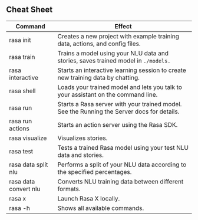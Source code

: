 ## Cheat Sheet
| Command | Effect|
|---------|-------|
| rasa init	| Creates a new project with example training data, actions, and config files.|
| rasa train | Trains a model using your NLU data and stories, saves trained model in ``` ./models. ```|
| rasa interactive | Starts an interactive learning session to create new training data by chatting.|
|rasa shell |Loads your trained model and lets you talk to your assistant on the command line.|
| rasa run	| Starts a Rasa server with your trained model. See the Running the Server docs for details.|
|rasa run actions |	Starts an action server using the Rasa SDK.|
|rasa visualize	| Visualizes stories.|
|rasa test	| Tests a trained Rasa model using your test NLU data and stories.|
|rasa data split nlu |	Performs a split of your NLU data according to the specified percentages.|
|rasa data convert nlu |	Converts NLU training data between different formats.|
|rasa x |	Launch Rasa X locally.|
|rasa -h |	Shows all available commands.|